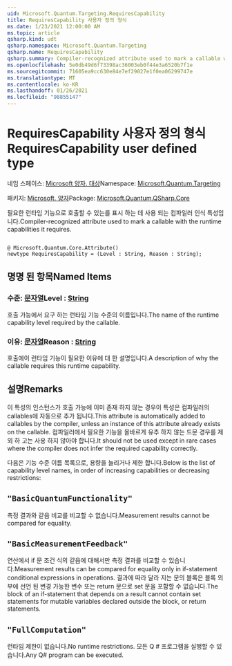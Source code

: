 ```yaml
---
uid: Microsoft.Quantum.Targeting.RequiresCapability
title: RequiresCapability 사용자 정의 형식
ms.date: 1/23/2021 12:00:00 AM
ms.topic: article
qsharp.kind: udt
qsharp.namespace: Microsoft.Quantum.Targeting
qsharp.name: RequiresCapability
qsharp.summary: Compiler-recognized attribute used to mark a callable with the runtime capabilities it requires.
ms.openlocfilehash: 5e0db49d6f73398ac36003eb0f44e3a6520b7f1e
ms.sourcegitcommit: 71605ea9cc630e84e7ef29027e1f0ea06299747e
ms.translationtype: MT
ms.contentlocale: ko-KR
ms.lasthandoff: 01/26/2021
ms.locfileid: "98855147"
---
```

# <a name="requirescapability-user-defined-type"></a><span data-ttu-id="39c4c-102">RequiresCapability 사용자 정의 형식</span><span class="sxs-lookup"><span data-stu-id="39c4c-102">RequiresCapability user defined type</span></span>

<span data-ttu-id="39c4c-103">네임 스페이스: [Microsoft 양자. 대상](xref:Microsoft.Quantum.Targeting)</span><span class="sxs-lookup"><span data-stu-id="39c4c-103">Namespace: [Microsoft.Quantum.Targeting](xref:Microsoft.Quantum.Targeting)</span></span>

<span data-ttu-id="39c4c-104">패키지: [Microsoft. 양자](https://nuget.org/packages/Microsoft.Quantum.QSharp.Core)</span><span class="sxs-lookup"><span data-stu-id="39c4c-104">Package: [Microsoft.Quantum.QSharp.Core](https://nuget.org/packages/Microsoft.Quantum.QSharp.Core)</span></span>


<span data-ttu-id="39c4c-105">필요한 런타임 기능으로 호출할 수 있는를 표시 하는 데 사용 되는 컴파일러 인식 특성입니다.</span><span class="sxs-lookup"><span data-stu-id="39c4c-105">Compiler-recognized attribute used to mark a callable with the runtime capabilities it requires.</span></span>

```qsharp

@ Microsoft.Quantum.Core.Attribute()
newtype RequiresCapability = (Level : String, Reason : String);
```



## <a name="named-items"></a><span data-ttu-id="39c4c-106">명명 된 항목</span><span class="sxs-lookup"><span data-stu-id="39c4c-106">Named Items</span></span>

### <a name="level--string"></a><span data-ttu-id="39c4c-107">수준: [문자열](xref:microsoft.quantum.lang-ref.string)</span><span class="sxs-lookup"><span data-stu-id="39c4c-107">Level : [String](xref:microsoft.quantum.lang-ref.string)</span></span>

<span data-ttu-id="39c4c-108">호출 가능에서 요구 하는 런타임 기능 수준의 이름입니다.</span><span class="sxs-lookup"><span data-stu-id="39c4c-108">The name of the runtime capability level required by the callable.</span></span>
### <a name="reason--string"></a><span data-ttu-id="39c4c-109">이유: [문자열](xref:microsoft.quantum.lang-ref.string)</span><span class="sxs-lookup"><span data-stu-id="39c4c-109">Reason : [String](xref:microsoft.quantum.lang-ref.string)</span></span>

<span data-ttu-id="39c4c-110">호출에이 런타임 기능이 필요한 이유에 대 한 설명입니다.</span><span class="sxs-lookup"><span data-stu-id="39c4c-110">A description of why the callable requires this runtime capability.</span></span>

## <a name="remarks"></a><span data-ttu-id="39c4c-111">설명</span><span class="sxs-lookup"><span data-stu-id="39c4c-111">Remarks</span></span>

<span data-ttu-id="39c4c-112">이 특성의 인스턴스가 호출 가능에 이미 존재 하지 않는 경우이 특성은 컴파일러의 callables에 자동으로 추가 됩니다.</span><span class="sxs-lookup"><span data-stu-id="39c4c-112">This attribute is automatically added to callables by the compiler, unless an instance of this attribute already exists on the callable.</span></span> <span data-ttu-id="39c4c-113">컴파일러에서 필요한 기능을 올바르게 유추 하지 않는 드문 경우를 제외 하 고는 사용 하지 않아야 합니다.</span><span class="sxs-lookup"><span data-stu-id="39c4c-113">It should not be used except in rare cases where the compiler does not infer the required capability correctly.</span></span>

<span data-ttu-id="39c4c-114">다음은 기능 수준 이름 목록으로, 용량을 늘리거나 제한 합니다.</span><span class="sxs-lookup"><span data-stu-id="39c4c-114">Below is the list of capability level names, in order of increasing capabilities or decreasing restrictions:</span></span>

## `"BasicQuantumFunctionality"`

<span data-ttu-id="39c4c-115">측정 결과와 같음 비교를 비교할 수 없습니다.</span><span class="sxs-lookup"><span data-stu-id="39c4c-115">Measurement results cannot be compared for equality.</span></span>

## `"BasicMeasurementFeedback"`

<span data-ttu-id="39c4c-116">연산에서 if 문 조건 식의 같음에 대해서만 측정 결과를 비교할 수 있습니다.</span><span class="sxs-lookup"><span data-stu-id="39c4c-116">Measurement results can be compared for equality only in if-statement conditional expressions in operations.</span></span> <span data-ttu-id="39c4c-117">결과에 따라 달라 지는 문의 블록은 블록 외부에 선언 된 변경 가능한 변수 또는 return 문으로 set 문을 포함할 수 없습니다.</span><span class="sxs-lookup"><span data-stu-id="39c4c-117">The block of an if-statement that depends on a result cannot contain set statements for mutable variables declared outside the block, or return statements.</span></span>

## `"FullComputation"`

<span data-ttu-id="39c4c-118">런타임 제한이 없습니다.</span><span class="sxs-lookup"><span data-stu-id="39c4c-118">No runtime restrictions.</span></span> <span data-ttu-id="39c4c-119">모든 Q # 프로그램을 실행할 수 있습니다.</span><span class="sxs-lookup"><span data-stu-id="39c4c-119">Any Q# program can be executed.</span></span>